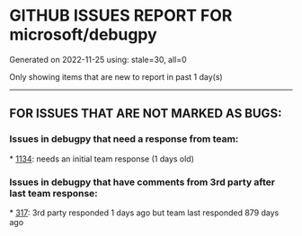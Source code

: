 
# GITHUB ISSUES REPORT FOR microsoft/debugpy


Generated on 2022-11-25 using: stale=30, all=0


Only showing items that are new to report in past 1 day(s)


---

## FOR ISSUES THAT ARE NOT MARKED AS BUGS:


### Issues in debugpy that need a response from team:


\* [1134](https://github.com/microsoft/debugpy/issues/1134 "async code debugging"): needs an initial team response (1 days old)

### Issues in debugpy that have comments from 3rd party after last team response:


\* [317](https://github.com/microsoft/debugpy/issues/317 "Make variable order for dict keys configurable"): 3rd party responded 1 days ago but team last responded 879 days ago
